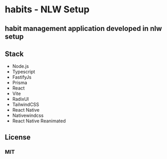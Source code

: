 # habits - NLW Setup


## habit management application developed in nlw setup


## Stack
* Node.js
* Typescript
* FastifyJs
* Prisma
* React
* Vite
* RadixUI
* TailwindCSS
* React Native
* Nativewindcss
* React Native Reanimated

## License
### MIT
